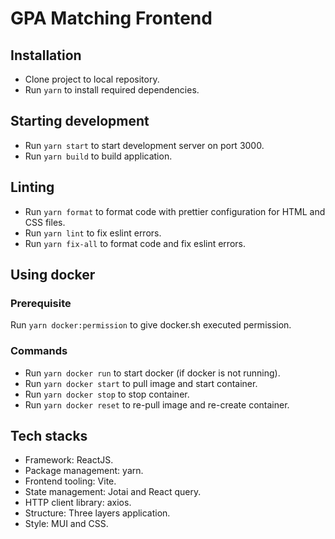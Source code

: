 # GPA Matching Frontend

## Installation
- Clone project to local repository.
- Run `yarn` to install required dependencies.

## Starting development
- Run `yarn start` to start development server on port 3000.
- Run `yarn build` to build application.

## Linting
- Run `yarn format` to format code with prettier configuration for HTML and CSS files.
- Run `yarn lint` to fix eslint errors.
- Run `yarn fix-all` to format code and fix eslint errors.

## Using docker
### Prerequisite
Run `yarn docker:permission` to give docker.sh executed permission.
### Commands
- Run `yarn docker run` to start docker (if docker is not running).
- Run `yarn docker start` to pull image and start container.
- Run `yarn docker stop` to stop container.
- Run `yarn docker reset` to re-pull image and re-create container.

## Tech stacks
- Framework: ReactJS.
- Package management: yarn.
- Frontend tooling: Vite.
- State management: Jotai and React query.
- HTTP client library: axios.
- Structure: Three layers application.
- Style: MUI and CSS.

